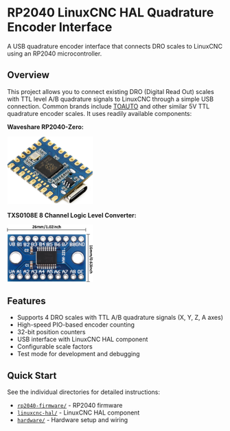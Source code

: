 # RP2040 LinuxCNC HAL Quadrature Encoder Interface

A USB quadrature encoder interface that connects DRO scales to LinuxCNC using an RP2040 microcontroller.

## Overview

This project allows you to connect existing DRO (Digital Read Out) scales with TTL level A/B quadrature signals to LinuxCNC through a simple USB connection. Common brands include [TOAUTO](https://www.toautotool.com/products/2-3-axis-dro-kit-standard-scales) and other similar 5V TTL quadrature encoder scales. It uses readily available components:

**Waveshare RP2040-Zero:**

[<img src="./hardware/rp2040-zero.jpg" width="200px"/>](./hardware/rp2040-zero.jpg)

**TXS0108E 8 Channel Logic Level Converter:**

[<img src="./hardware/TXS0108E.jpg" width="200px"/>](./hardware/TXS0108E.jpg)

## Features

- Supports 4 DRO scales with TTL A/B quadrature signals (X, Y, Z, A axes)
- High-speed PIO-based encoder counting
- 32-bit position counters
- USB interface with LinuxCNC HAL component
- Configurable scale factors
- Test mode for development and debugging

## Quick Start

See the individual directories for detailed instructions:
- [`rp2040-firmware/`](rp2040-firmware/) - RP2040 firmware
- [`linuxcnc-hal/`](linuxcnc-hal/) - LinuxCNC HAL component
- [`hardware/`](hardware/) - Hardware setup and wiring 
